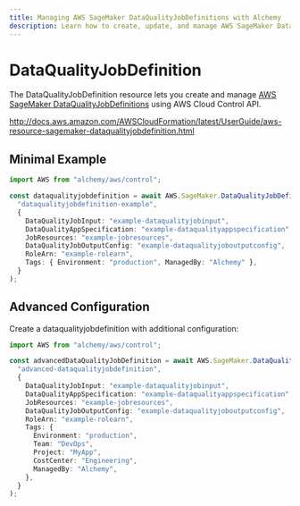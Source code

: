 ```yaml
---
title: Managing AWS SageMaker DataQualityJobDefinitions with Alchemy
description: Learn how to create, update, and manage AWS SageMaker DataQualityJobDefinitions using Alchemy Cloud Control.
---
```


# DataQualityJobDefinition

The DataQualityJobDefinition resource lets you create and manage [AWS SageMaker DataQualityJobDefinitions](https://docs.aws.amazon.com/sagemaker/latest/userguide/) using AWS Cloud Control API.

http://docs.aws.amazon.com/AWSCloudFormation/latest/UserGuide/aws-resource-sagemaker-dataqualityjobdefinition.html

## Minimal Example

```ts
import AWS from "alchemy/aws/control";

const dataqualityjobdefinition = await AWS.SageMaker.DataQualityJobDefinition(
  "dataqualityjobdefinition-example",
  {
    DataQualityJobInput: "example-dataqualityjobinput",
    DataQualityAppSpecification: "example-dataqualityappspecification",
    JobResources: "example-jobresources",
    DataQualityJobOutputConfig: "example-dataqualityjoboutputconfig",
    RoleArn: "example-rolearn",
    Tags: { Environment: "production", ManagedBy: "Alchemy" },
  }
);
```

## Advanced Configuration

Create a dataqualityjobdefinition with additional configuration:

```ts
import AWS from "alchemy/aws/control";

const advancedDataQualityJobDefinition = await AWS.SageMaker.DataQualityJobDefinition(
  "advanced-dataqualityjobdefinition",
  {
    DataQualityJobInput: "example-dataqualityjobinput",
    DataQualityAppSpecification: "example-dataqualityappspecification",
    JobResources: "example-jobresources",
    DataQualityJobOutputConfig: "example-dataqualityjoboutputconfig",
    RoleArn: "example-rolearn",
    Tags: {
      Environment: "production",
      Team: "DevOps",
      Project: "MyApp",
      CostCenter: "Engineering",
      ManagedBy: "Alchemy",
    },
  }
);
```


